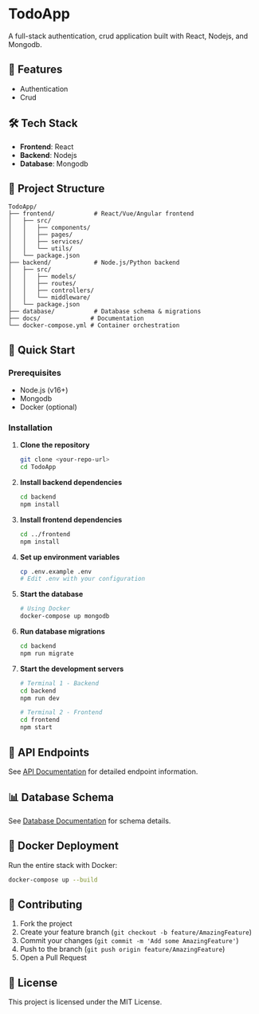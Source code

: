 # TodoApp

A full-stack authentication, crud application built with React, Nodejs, and Mongodb.

## 🚀 Features

- Authentication
- Crud

## 🛠️ Tech Stack

- **Frontend**: React
- **Backend**: Nodejs  
- **Database**: Mongodb

## 📁 Project Structure

```
TodoApp/
├── frontend/           # React/Vue/Angular frontend
│   ├── src/
│   │   ├── components/
│   │   ├── pages/
│   │   ├── services/
│   │   └── utils/
│   └── package.json
├── backend/            # Node.js/Python backend
│   ├── src/
│   │   ├── models/
│   │   ├── routes/
│   │   ├── controllers/
│   │   └── middleware/
│   └── package.json
├── database/           # Database schema & migrations
├── docs/              # Documentation
└── docker-compose.yml # Container orchestration
```

## 🚀 Quick Start

### Prerequisites
- Node.js (v16+)
- Mongodb
- Docker (optional)

### Installation

1. **Clone the repository**
   ```bash
   git clone <your-repo-url>
   cd TodoApp
   ```

2. **Install backend dependencies**
   ```bash
   cd backend
   npm install
   ```

3. **Install frontend dependencies**
   ```bash
   cd ../frontend
   npm install
   ```

4. **Set up environment variables**
   ```bash
   cp .env.example .env
   # Edit .env with your configuration
   ```

5. **Start the database**
   ```bash
   # Using Docker
   docker-compose up mongodb
   ```

6. **Run database migrations**
   ```bash
   cd backend
   npm run migrate
   ```

7. **Start the development servers**
   ```bash
   # Terminal 1 - Backend
   cd backend
   npm run dev

   # Terminal 2 - Frontend  
   cd frontend
   npm start
   ```

## 📡 API Endpoints

See [API Documentation](./docs/API.md) for detailed endpoint information.

## 📊 Database Schema

See [Database Documentation](./docs/DATABASE.md) for schema details.

## 🐳 Docker Deployment

Run the entire stack with Docker:

```bash
docker-compose up --build
```

## 🤝 Contributing

1. Fork the project
2. Create your feature branch (`git checkout -b feature/AmazingFeature`)
3. Commit your changes (`git commit -m 'Add some AmazingFeature'`)
4. Push to the branch (`git push origin feature/AmazingFeature`)
5. Open a Pull Request

## 📄 License

This project is licensed under the MIT License.
